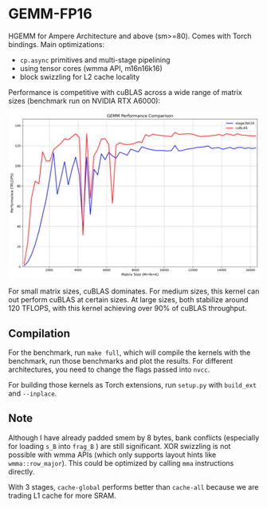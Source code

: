 # GEMM-FP16

HGEMM for Ampere Architecture and above (sm>=80). Comes with Torch bindings. Main optimizations: 

- `cp.async` primitives and multi-stage pipelining 
- using tensor cores (wmma API, m16n16k16) 
- block swizzling for L2 cache locality

Performance is competitive with cuBLAS across a wide range of matrix sizes (benchmark run on NVIDIA RTX A6000):

![GEMM Performance Comparison](tflops_comparison.png)

For small matrix sizes, cuBLAS dominates. For medium sizes, this kernel can out perform cuBLAS at certain sizes. At large sizes, both stabilize around 120 TFLOPS, with this kernel achieving over 90% of cuBLAS throughput.

## Compilation

For the benchmark, run `make full`, which will compile the kernels with the benchmark, run those benchmarks and plot the results. For different architectures, you need to change the flags passed into `nvcc`.

For building those kernels as Torch extensions, run `setup.py` with `build_ext` and `--inplace`.

## Note

Although I have already padded smem by 8 bytes, bank conflicts (especially for loading `s_B` into `frag_B` ) are still significant. XOR swizzling is not possible with wmma APIs (which only supports layout hints like `wmma::row_major`). This could be optimized by calling `mma` instructions directly.

With 3 stages, `cache-global` performs better than `cache-all` because we are trading L1 cache for more SRAM.  